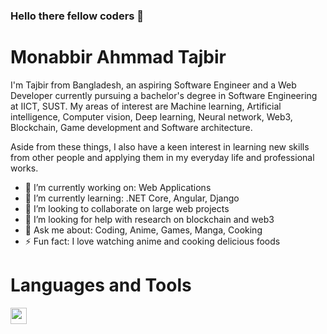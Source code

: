 ### Hello there fellow coders 👋

# Monabbir Ahmmad Tajbir
I'm Tajbir from Bangladesh, an aspiring Software Engineer and a Web Developer currently pursuing a bachelor's degree in Software Engineering at IICT, SUST. My areas of interest are Machine learning, Artificial intelligence, Computer vision, Deep learning, Neural network, Web3, Blockchain, Game development and Software architecture.

Aside from these things, I also have a keen interest in learning new skills from other people and applying them in my everyday life and professional works.

- 🔭 I’m currently working on: Web Applications
- 🌱 I’m currently learning: .NET Core, Angular, Django
- 👯 I’m looking to collaborate on large web projects
- 🤔 I’m looking for help with research on blockchain and web3
- 💬 Ask me about: Coding, Anime, Games, Manga, Cooking
- ⚡ Fun fact: I love watching anime and cooking delicious foods

# Languages and Tools
<img align="left" width="26px" src="https://cdn-icons-png.flaticon.com/512/1051/1051277.png" />
